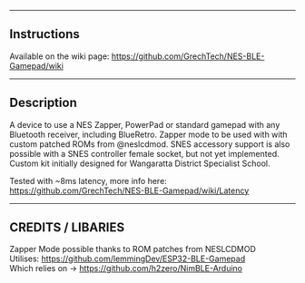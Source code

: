 ------------------------
Instructions
------------------------
Available on the wiki page: https://github.com/GrechTech/NES-BLE-Gamepad/wiki

-----------
Description 
-----------
A device to use a NES Zapper, PowerPad or standard gamepad with any Bluetooth receiver, including BlueRetro. Zapper mode to be used with with custom patched ROMs from @neslcdmod. SNES accessory support is also possible with a SNES controller female socket, but not yet implemented.  
Custom kit initially designed for Wangaratta District Specialist School. 

Tested with ~8ms latency, more info here: https://github.com/GrechTech/NES-BLE-Gamepad/wiki/Latency  

------------------------
CREDITS / LIBARIES 
------------------------
Zapper Mode possible thanks to ROM patches from NESLCDMOD  
Utilises: https://github.com/lemmingDev/ESP32-BLE-Gamepad  
Which relies on -> https://github.com/h2zero/NimBLE-Arduino  
